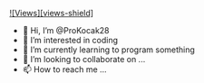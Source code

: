 [![Views][views-shield]](views-url)

- 👋 Hi, I’m @ProKocak28
- 👀 I’m interested in coding
- 🌱 I’m currently learning to program something
- 💞️ I’m looking to collaborate on ...
- 📫 How to reach me ...

<!---
ProKocak28/ProKocak28 is a ✨ special ✨ repository because its `README.md` (this file) appears on your GitHub profile.
You can click the Preview link to take a look at your changes.
--->
